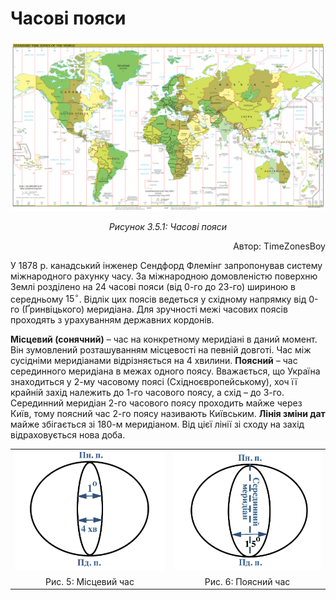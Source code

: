 Часові пояси
============
<div calss="space">
<img class="center" src="3.png">
<p align="center"><i>Рисунок 3.5.1: Часовi пояси</i></p>
<p align="right">Автор: TimeZonesBoy</p>
</div>

У 1878 р. канадський інженер Сендфорд Флемінг запропонував систему
міжнародного рахунку часу. За міжнародною домовленістю поверхню Землі
розділено на 24 часові пояси (від 0-го до 23-го) шириною в середньому
$15^{\circ}$. Відлік цих поясів ведеться у східному напрямку від 0-го
(Ґринвіцького) меридіана. Для зручності межі часових поясів проходять з
урахуванням державних кордонів.


**Місцевий (сонячний)** – час на конкретному меридіані в даний момент.
Він зумовлений розташуванням місцевості на певній довготі. Час між
сусідніми меридіанами відрізняється на 4 хвилини. **Поясний** – час
серединного меридіана в межах одного поясу. Вважається, що Україна
знаходиться у 2-му часовому поясі (Східноєвропейському), хоч її крайній
захід належить до 1-го часового поясу, а схід – до 3-го. Серединний
меридіан 2-го часового поясу проходить майже через Київ, тому поясний
час 2-го поясу називають Київським. **Лінія зміни дат** майже збігається
зі 180-м меридіаном. Від цієї лінії зі сходу на захід відраховується
нова доба.

<table border="0">
  <tr>
    <th><img src="pic2-2-2.jpg"></th>
    <th><img src="pic3-3-3.jpg"></th>
  </tr>
  <tr>
    <td align="center">Рис. 5: Місцевий час</td>
    <td align="center">Рис. 6: Поясний час</td>
  </tr>
</table>

